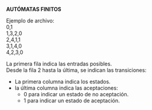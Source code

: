 **AUTÓMATAS FINITOS**

Ejemplo de archivo:<br/>
0,1<br/>
1,3,2,0<br/>
2,4,1,1<br/>
3,1,4,0<br/>
4,2,3,0<br/>

La primera fila indica las entradas posibles.<br/>
Desde la fila 2 hasta la última, se indican las transiciones:
  - La primera columna indica los estados. <br/>
  - la última columna indica las aceptaciones: <br/>
    - 0 para indicar un estado de no aceptación. <br/>
    - 1 para indicar un estado de aceptación.
